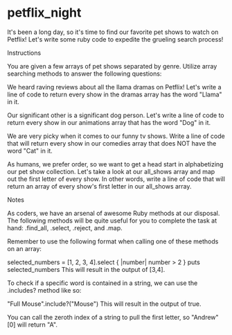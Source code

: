 # petflix_night

It's been a long day, so it's time to find our favorite pet shows to watch on Petflix! Let's write some ruby code to expedite the grueling search process!

Instructions

You are given a few arrays of pet shows separated by genre. Utilize array searching methods to answer the following questions:

We heard raving reviews about all the llama dramas on Petflix! Let's write a line of code to return every show in the dramas array has the word "Llama" in it.

Our significant other is a significant dog person. Let's write a line of code to return every show in our animations array that has the word "Dog" in it.

We are very picky when it comes to our funny tv shows. Write a line of code that will return every show in our comedies array that does NOT have the word "Cat" in it.

As humans, we prefer order, so we want to get a head start in alphabetizing our pet show collection. Let's take a look at our all_shows array and map out the first letter of every show. In other words, write a line of code that will return an array of every show's first letter in our all_shows array.

Notes

As coders, we have an arsenal of awesome Ruby methods at our disposal. The following methods will be quite useful for you to complete the task at hand: .find_all, .select, .reject, and .map.

Remember to use the following format when calling one of these methods on an array:

selected_numbers = [1, 2, 3, 4].select { |number| number > 2 }
puts selected_numbers
This will result in the output of [3,4].

To check if a specific word is contained in a string, we can use the .includes? method like so:

"Full Mouse".include?("Mouse")
This will result in the output of true.

You can call the zeroth index of a string to pull the first letter, so "Andrew"[0] will return "A".
